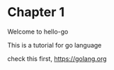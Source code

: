 # Chapter 1
Welcome to hello-go

This is a tutorial for go language  

check this first, https://golang.org 


